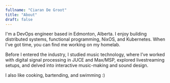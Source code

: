 ```yaml
---
fullname: "Ciaran De Groot"
title: "About"
draft: false
---
```


<!-- ![headshot]({{< assetUrl src="headshot.jpg" >}}) -->
I'm a DevOps engineer based in Edmonton, Alberta. I enjoy building distributed systems, functional programming, NixOS, and Kubernetes. When I've got time, you can find me working on my homelab.

Before I entered the industry, I studied music technology, where I’ve worked with digital signal processing in JUCE and Max/MSP, explored livestreaming setups, and delved into interactive music-making and sound design.

I also like cooking, bartending, and swimming :)
